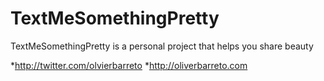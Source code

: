 TextMeSomethingPretty
=====================

TextMeSomethingPretty is a personal project that helps you share beauty

*http://twitter.com/olvierbarreto
*http://oliverbarreto.com

